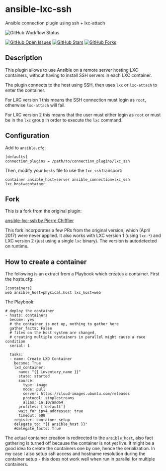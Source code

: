 # ansible-lxc-ssh
Ansible connection plugin using ssh + lxc-attach

![GitHub Workflow Status](https://github.com/andreasscherbaum/ansible-lxc-ssh/actions/workflows/test.yml/badge.svg)

[![GitHub Open Issues](https://img.shields.io/github/issues/andreasscherbaum/ansible-lxc-ssh.svg)](https://github.com/andreasscherbaum/ansible-lxc-ssh/issues)
[![GitHub Stars](https://img.shields.io/github/stars/andreasscherbaum/ansible-lxc-ssh.svg)](https://github.com/andreasscherbaum/ansible-lxc-ssh)
[![GitHub Forks](https://img.shields.io/github/forks/andreasscherbaum/ansible-lxc-ssh.svg)](https://github.com/andreasscherbaum/ansible-lxc-ssh)

## Description

This plugin allows to use Ansible on a remote server hosting LXC containers,
without having to install SSH servers in each LXC container.

The plugin connects to the host using SSH, then uses `lxc` or `lxc-attach` to enter the
container.

For LXC version 1 this means the SSH connection must login as `root`, otherwise
`lxc-attach` will fail.

For LXC version 2 this means that the user must either login as `root` or must be
in the `lxc` group in order to execute the `lxc` command.


## Configuration

Add to `ansible.cfg`:
```
[defaults]
connection_plugins = /path/to/connection_plugins/lxc_ssh
```

Then, modify your `hosts` file to use the `lxc_ssh` transport:
```
container ansible_host=server ansible_connection=lxc_ssh lxc_host=container
```


## Fork

This is a fork from the original plugin:

[ansible-lxc-ssh by Pierre Chifflier](https://github.com/chifflier/ansible-lxc-ssh)

This fork incorporates a few PRs from the original version, which (April 2017) were never
applied. It also works with LXC version 1 (using `lxc-*`) and LXC version 2 (just using
a single `lxc` binary). The version is autodetected on runtime.


## How to create a container

The following is an extract from a Playbook which creates a container. First the hosts.cfg:

```
[containers]
web ansible_host=physical.host lxc_host=web
```

The Playbook:

```
# deploy the container
- hosts: containers
  become: yes
  # the container is not up, nothing to gather here
  gather_facts: False
  # files on the host system are changed,
  # creating multiple containers in parallel might cause a race condition
  serial: 1

  tasks:
  - name: Create LXD Container
    become: True
    lxd_container:
      name: "{{ inventory_name }}"
      state: started
      source:
        type: image
        mode: pull
        server: https://cloud-images.ubuntu.com/releases
        protocol: simplestreams
        alias: 16.10/amd64
      profiles: ['default']
      wait_for_ipv4_addresses: true
      timeout: 600
    register: container_setup
    delegate_to: "{{ ansible_host }}"
    #delegate_facts: True
```

The actual container creation is redirected to the `ansible_host`, also fact gathering is turned off because the container is not yet live. It might be a good idea to create the containers one by one, hence the serialization. In my case I also setup ssh access and hostname resolution during the container setup - this does not work well when run in parallel for multiple containers.

